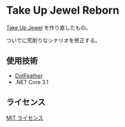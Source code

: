 # Take Up Jewel Reborn

[Take Up Jewel](https://github.com/xeltica/projectdefenderstory.git) を作り直したもの。

ついでに荒削りなシナリオを修正する。

## 使用技術

- [DotFeather](https://github.com/xeltica/dotfeather.git)
- .NET Core 3.1

## ライセンス

[MIT ライセンス](LICENSE)